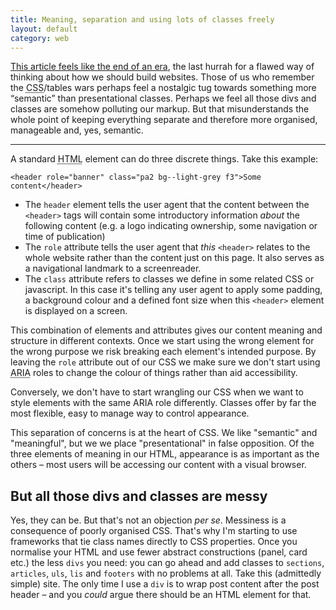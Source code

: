 ```yaml
---
title: Meaning, separation and using lots of classes freely
layout: default
category: web
---
```


<p class="f4 f3-ns"><a href="http://alistapart.com/article/meaningful-css-style-like-you-mean-it">This article feels like the end of an era</a>, the last hurrah for a flawed way of thinking about how we should build websites. Those of us who remember the <abbr title="Cascading Style Sheets">CSS</abbr>/tables wars perhaps feel a nostalgic tug towards something more &#8220;semantic&#8221; than presentational classes. Perhaps we feel all those divs and classes are somehow polluting our markup. But that misunderstands the whole point of keeping everything separate and therefore more organised, manageable and, yes, semantic.</p>

<hr>

A standard <abbr title="HyperText Markup Language">HTML</abbr> element can do three discrete things. Take this example:

`<header role="banner" class="pa2 bg--light-grey f3">Some content</header>`

- The `header` element tells the user agent that the content between the `<header>` tags will contain some introductory information _about_ the following content  (e.g. a logo indicating ownership, some navigation or time of publication)
- The `role` attribute tells the user agent that _this_ `<header>` relates to the whole website rather than the content just on this page. It also serves as a navigational landmark to a screenreader.
- The `class` attribute refers to classes we define in some related CSS or javascript. In this case it's telling any user agent to apply some padding, a background colour and a defined font size when this `<header>` element is displayed on a screen.

This combination of elements and attributes gives our content meaning and structure in different contexts. Once we start using the wrong element for the wrong purpose we risk breaking each element's intended purpose. By leaving the `role` attribute out of our CSS we make sure we don't start using <abbr title="Accessible Rich Internet Applications">ARIA</abbr> roles to change the colour of things rather than aid accessibility.

Conversely, we don't have to start wrangling our CSS when we want to style elements with the same ARIA role differently. Classes offer by far the most flexible, easy to manage way to control appearance.

This separation of concerns is at the heart of CSS. We like "semantic" and "meaningful", but we we place "presentational" in false opposition. Of the three elements of meaning in our HTML, appearance is as important as the others &#8211; most users will be accessing our content with a visual browser.

## But all those divs and classes are messy

Yes, they can be. But that's not an objection <i>per se</i>. Messiness is a consequence of poorly organised CSS. That's why I'm starting to use frameworks that tie class names directly to CSS properties. Once you normalise your HTML and use fewer abstract constructions (panel, card etc.) the less `divs` you need: you can go ahead and add classes to `sections`, `articles`, `uls`, `lis` and `footers` with no problems at all. Take this (admittedly simple) site. The only time I use a `div` is to wrap post content after the post header &#8211; and you _could_ argue there should be an HTML element for that.
